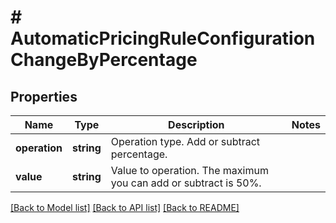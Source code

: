 # # AutomaticPricingRuleConfigurationChangeByPercentage

## Properties

Name | Type | Description | Notes
------------ | ------------- | ------------- | -------------
**operation** | **string** | Operation type. Add or subtract percentage. |
**value** | **string** | Value to operation. The maximum you can add or subtract is 50%. |

[[Back to Model list]](../../README.md#models) [[Back to API list]](../../README.md#endpoints) [[Back to README]](../../README.md)
